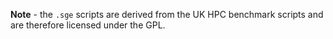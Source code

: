 **Note** - the `.sge` scripts are derived from the UK HPC benchmark scripts and are therefore licensed under the GPL.

